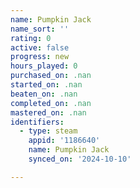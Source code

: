 ```yaml
---
name: Pumpkin Jack
name_sort: ''
rating: 0
active: false
progress: new
hours_played: 0
purchased_on: .nan
started_on: .nan
beaten_on: .nan
completed_on: .nan
mastered_on: .nan
identifiers:
  - type: steam
    appid: '1186640'
    name: Pumpkin Jack
    synced_on: '2024-10-10'

---
```

